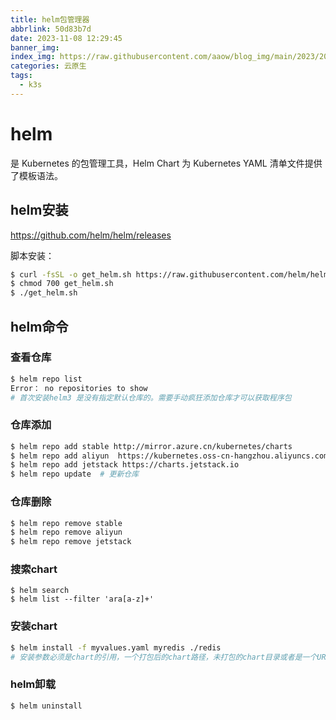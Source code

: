```yaml
---
title: helm包管理器
abbrlink: 50d83b7d
date: 2023-11-08 12:29:45
banner_img:
index_img: https://raw.githubusercontent.com/aaow/blog_img/main/2023/202311060053084.jpg
categories: 云原生
tags: 
  - k3s
---
```




# helm

是 Kubernetes 的包管理工具，Helm Chart 为 Kubernetes YAML 清单文件提供了模板语法。



## helm安装

https://github.com/helm/helm/releases

脚本安装：

```bash
$ curl -fsSL -o get_helm.sh https://raw.githubusercontent.com/helm/helm/main/scripts/get-helm-3
$ chmod 700 get_helm.sh
$ ./get_helm.sh
```



## helm命令

### 查看仓库

```bash
$ helm repo list
Error： no repositories to show
# 首次安装helm3 是没有指定默认仓库的。需要手动疯狂添加仓库才可以获取程序包
```

### 仓库添加

```bash
$ helm repo add stable http://mirror.azure.cn/kubernetes/charts
$ helm repo add aliyun  https://kubernetes.oss-cn-hangzhou.aliyuncs.com/charts
$ helm repo add jetstack https://charts.jetstack.io
$ helm repo update  # 更新仓库
```

### 仓库删除

```bash
$ helm repo remove stable
$ helm repo remove aliyun
$ helm repo remove jetstack
```

### 搜索chart

```
$ helm search
$ helm list --filter 'ara[a-z]+'
```

### 安装chart

```bash
$ helm install -f myvalues.yaml myredis ./redis
# 安装参数必须是chart的引用，一个打包后的chart路径，未打包的chart目录或者是一个URL。
```

### helm卸载

```bash
$ helm uninstall
```





